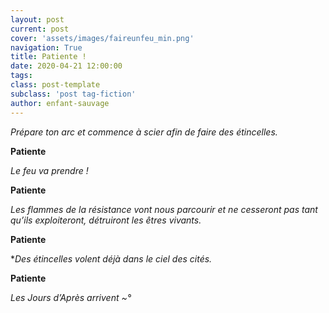 ```yaml
---
layout: post
current: post
cover: 'assets/images/faireunfeu_min.png'
navigation: True
title: Patiente !
date: 2020-04-21 12:00:00
tags:
class: post-template
subclass: 'post tag-fiction'
author: enfant-sauvage
---
```


*Prépare ton arc et commence à scier afin de faire des étincelles.*

**Patiente** 

*Le feu va prendre !* 

**Patiente** 

*Les flammes de la résistance vont nous parcourir et ne cesseront pas tant qu’ils exploiteront, détruiront les êtres vivants.*

**Patiente**

**Des étincelles volent déjà dans le ciel des cités.*

**Patiente**

*Les Jours d’Après arrivent ~°*
